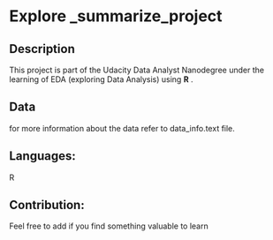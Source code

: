 # Explore _summarize_project
## Description

This project is part of the Udacity Data Analyst Nanodegree under the learning
of EDA (exploring Data Analysis) using **R** .

##  Data 
for more information about the data refer to data_info.text file.

## Languages:
R
## Contribution:
Feel free to add if you find something valuable to learn 
